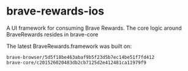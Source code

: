 # brave-rewards-ios

A UI framework for consuming Brave Rewards. The core logic around BraveRewards resides in brave-core

The latest BraveRewards.framework was built on:

```
brave-browser/5d5f18be463abaf9b5f23d5b7ec14be51f7fd412
brave-core/c201526020483db2cb7125d2e412481ca11979f9
```
